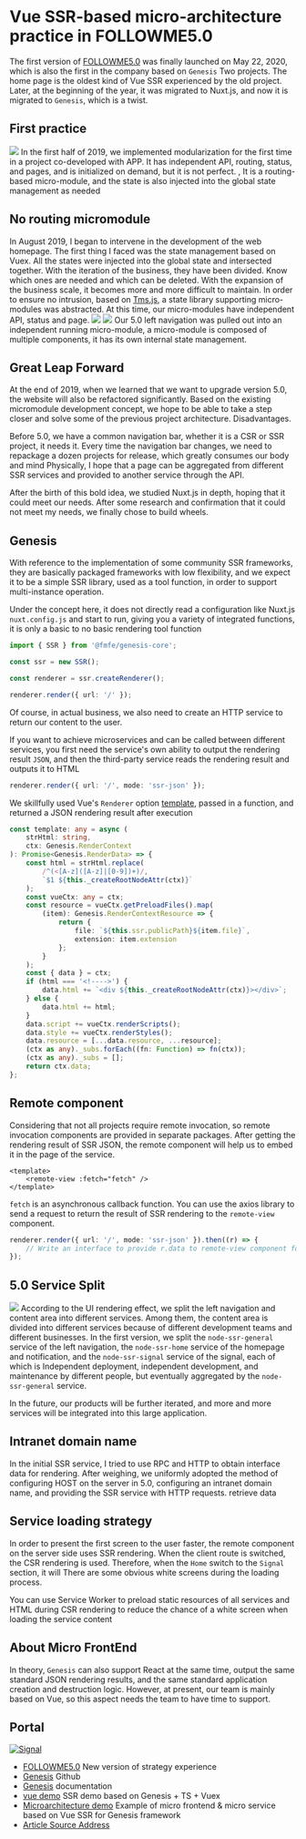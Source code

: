 # Vue SSR-based micro-architecture practice in FOLLOWME5.0
The first version of [FOLLOWME5.0](https://www.followme.com/c/21009745?source=genesis) was finally launched on May 22, 2020, which is also the first in the company based on `Genesis` Two projects. The home page is the oldest kind of Vue SSR experienced by the old project. Later, at the beginning of the year, it was migrated to Nuxt.js, and now it is migrated to `Genesis`, which is a twist.

## First practice
![](./images/20200524230624.jpg)
In the first half of 2019, we implemented modularization for the first time in a project co-developed with APP. It has independent API, routing, status, and pages, and is initialized on demand, but it is not perfect. , It is a routing-based micro-module, and the state is also injected into the global state management as needed
## No routing micromodule
In August 2019, I began to intervene in the development of the web homepage. The first thing I faced was the state management based on Vuex. All the states were injected into the global state and intersected together. With the iteration of the business, they have been divided. Know which ones are needed and which can be deleted. With the expansion of the business scale, it becomes more and more difficult to maintain. In order to ensure no intrusion, based on [Tms.js](https://www.npmjs.com/package/tms.js), a state library supporting micro-modules was abstracted. At this time, our micro-modules have independent API, status and page.
![](./images/20200524232646.jpg)
![](./images/20200524232818.jpg)
Our 5.0 left navigation was pulled out into an independent running micro-module, a micro-module is composed of multiple components, it has its own internal state management.

## Great Leap Forward
At the end of 2019, when we learned that we want to upgrade version 5.0, the website will also be refactored significantly. Based on the existing micromodule development concept, we hope to be able to take a step closer and solve some of the previous project architecture. Disadvantages.   

Before 5.0, we have a common navigation bar, whether it is a CSR or SSR project, it needs it. Every time the navigation bar changes, we need to repackage a dozen projects for release, which greatly consumes our body and mind Physically, I hope that a page can be aggregated from different SSR services and provided to another service through the API.

After the birth of this bold idea, we studied Nuxt.js in depth, hoping that it could meet our needs. After some research and confirmation that it could not meet my needs, we finally chose to build wheels.

## Genesis
With reference to the implementation of some community SSR frameworks, they are basically packaged frameworks with low flexibility, and we expect it to be a simple SSR library, used as a tool function, in order to support multi-instance operation.

Under the concept here, it does not directly read a configuration like Nuxt.js `nuxt.config.js` and start to run, giving you a variety of integrated functions, it is only a basic to no basic rendering tool function

```ts
import { SSR } from '@fmfe/genesis-core';

const ssr = new SSR();

const renderer = ssr.createRenderer();

renderer.render({ url: '/' });

```
Of course, in actual business, we also need to create an HTTP service to return our content to the user.
    
    
If you want to achieve microservices and can be called between different services, you first need the service's own ability to output the rendering result `JSON`, and then the third-party service reads the rendering result and outputs it to HTML
```ts
renderer.render({ url: '/', mode: 'ssr-json' });
```
We skillfully used Vue's `Renderer` option [template](https://ssr.vuejs.org/zh/api/#template), passed in a function, and returned a JSON rendering result after execution
```ts
const template: any = async (
    strHtml: string,
    ctx: Genesis.RenderContext
): Promise<Genesis.RenderData> => {
    const html = strHtml.replace(
        /^(<[A-z]([A-z]|[0-9])+)/,
        `$1 ${this._createRootNodeAttr(ctx)}`
    );
    const vueCtx: any = ctx;
    const resource = vueCtx.getPreloadFiles().map(
        (item): Genesis.RenderContextResource => {
            return {
                file: `${this.ssr.publicPath}${item.file}`,
                extension: item.extension
            };
        }
    );
    const { data } = ctx;
    if (html === '<!---->') {
        data.html += `<div ${this._createRootNodeAttr(ctx)}></div>`;
    } else {
        data.html += html;
    }
    data.script += vueCtx.renderScripts();
    data.style += vueCtx.renderStyles();
    data.resource = [...data.resource, ...resource];
    (ctx as any)._subs.forEach((fn: Function) => fn(ctx));
    (ctx as any)._subs = [];
    return ctx.data;
};
```

## Remote component
Considering that not all projects require remote invocation, so remote invocation components are provided in separate packages. After getting the rendering result of SSR JSON, the remote component will help us to embed it in the page of the service.
```vue
<template>
    <remote-view :fetch="fetch" />
</template>
```
`fetch` is an asynchronous callback function. You can use the axios library to send a request to return the result of SSR rendering to the `remote-view` component.
```ts
renderer.render({ url: '/', mode: 'ssr-json' }).then((r) => {
    // Write an interface to provide r.data to remote-view component for access
});
```

## 5.0 Service Split
![](./images/20200525002108.jpg)
According to the UI rendering effect, we split the left navigation and content area into different services. Among them, the content area is divided into different services because of different development teams and different businesses.
In the first version, we split the `node-ssr-general` service of the left navigation, the `node-ssr-home` service of the homepage and notification, and the `node-ssr-signal` service of the signal, each of which is Independent deployment, independent development, and maintenance by different people, but eventually aggregated by the `node-ssr-general` service.

In the future, our products will be further iterated, and more and more services will be integrated into this large application.

## Intranet domain name
In the initial SSR service, I tried to use RPC and HTTP to obtain interface data for rendering. After weighing, we uniformly adopted the method of configuring HOST on the server in 5.0, configuring an intranet domain name, and providing the SSR service with HTTP requests. retrieve data

## Service loading strategy
In order to present the first screen to the user faster, the remote component on the server side uses SSR rendering. When the client route is switched, the CSR rendering is used. Therefore, when the `Home` switch to the `Signal` section, it will There are some obvious white screens during the loading process.

You can use Service Worker to preload static resources of all services and HTML during CSR rendering to reduce the chance of a white screen when loading the service content

## About Micro FrontEnd
In theory, `Genesis` can also support React at the same time, output the same standard JSON rendering results, and the same standard application creation and destruction logic. However, at present, our team is mainly based on Vue, so this aspect needs the team to have time to support.

## Portal
[![Signal](./images/qrcode.png "title")](https://www.followme.com/signal/?source=genesis)
- [FOLLOWME5.0](https://www.followme.com/c/21009745?source=genesis) New version of strategy experience
- [Genesis](https://github.com/fmfe/genesis) Github
- [Genesis](https://fmfe.github.io/genesis-docs/) documentation
- [vue demo](https://github.com/lzxb/vue2-demo) SSR demo based on Genesis + TS + Vuex
- [Microarchitecture demo](https://github.com/fmfe/vue-genesis-micro) Example of micro frontend & micro service based on Vue SSR for Genesis framework
- [Article Source Address](https://fmfe.github.io/genesis-docs/blog/followme5.0.html)